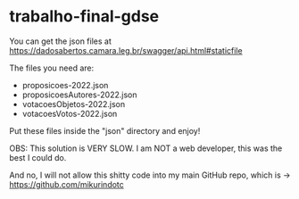 # trabalho-final-gdse
You can get the json files at https://dadosabertos.camara.leg.br/swagger/api.html#staticfile

The files you need are:
- proposicoes-2022.json
- proposicoesAutores-2022.json
- votacoesObjetos-2022.json
- votacoesVotos-2022.json

Put these files inside the "json" directory and enjoy!

OBS: This solution is VERY SLOW. I am NOT a web developer, this was the best I could do.

And no, I will not allow this shitty code into my main GitHub repo, which is -> https://github.com/mikurindotc
